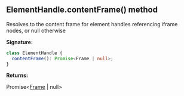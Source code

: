 ## ElementHandle.contentFrame() method

Resolves to the content frame for element handles referencing iframe nodes, or null otherwise

**Signature:**

```typescript
class ElementHandle {
  contentFrame(): Promise<Frame | null>;
}
```

**Returns:**

Promise&lt;[Frame](./puppeteer.frame.md) \| null&gt;
